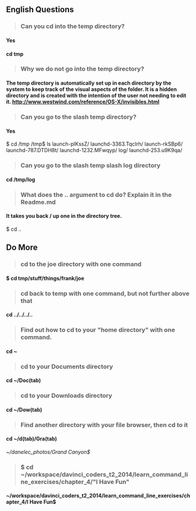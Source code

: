 ## English Questions

>### Can you cd into the temp directory?

#### Yes
#### cd tmp

>### Why we do not go into the temp directory?

#### The temp directory is automatically set up in each directory by the system to keep track of the visual aspects of the folder. It is a hidden directory and is created with the intention of the user not needing to edit it. http://www.westwind.com/reference/OS-X/invisibles.html

>### Can you go to the slash temp directory?

#### Yes

$ cd /tmp
/tmp$ ls
launch-pIKssZ/       launchd-3363.TqcIrh/
launch-rkSBp6/       launchd-787.DTDH8t/
launchd-1232.MFwqyp/ log/
launchd-253.u9K9qa/

>### Can you go to the slash temp slash log directory

#### cd /tmp/log

>### What does the .. argument to cd do? Explain it in the Readme.md

#### It takes you back / up one in the directory tree.

$ cd ..

## Do More

>### cd to the joe directory with one command

#### $ cd tmp/stuff/things/frank/joe

>### cd back to temp with one command, but not further above that

#### cd ../../../..

>### Find out how to cd to your "home directory" with one command.

#### cd ~

>### cd to your Documents directory

#### cd ~/Doc(tab)

>### cd to your Downloads directory

#### cd ~/Dow(tab)

>### Find another directory with your file browser, then cd to it

#### cd ~/d(tab)/Gra(tab)

_~/danelec_photos/Grand Canyon$_

>### $ cd ~/workspace/davinci_coders_t2_2014/learn_command_line_exercises/chapter_4/"I Have Fun"

#### ~/workspace/davinci_coders_t2_2014/learn_command_line_exercises/chapter_4/I Have Fun$
